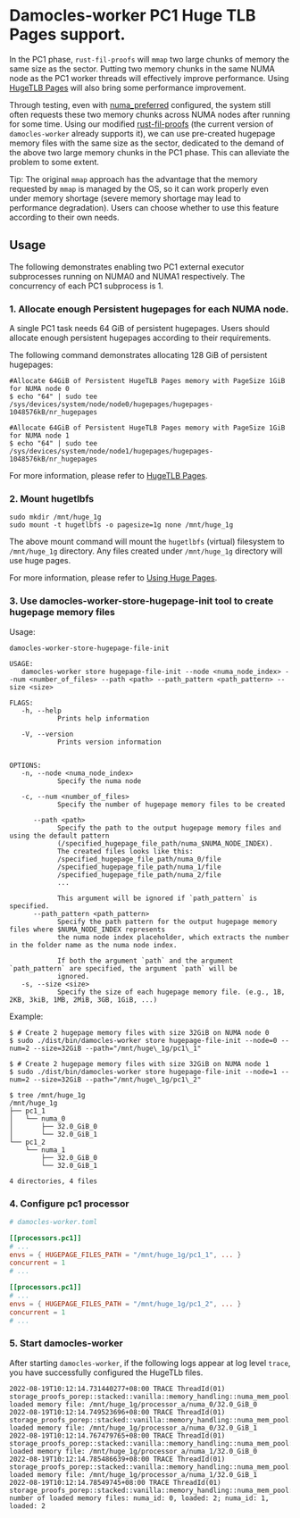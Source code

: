 # Damocles-worker PC1 Huge TLB Pages support.

In the PC1 phase, `rust-fil-proofs` will `mmap` two large chunks of memory the same size as the sector. Putting two memory chunks in the same NUMA node as the PC1 worker threads will effectively improve performance. Using [HugeTLB Pages](https://www.kernel.org/doc/html/v5.16/admin-guide/mm/hugetlbpage.html) will also bring some performance improvement.


Through testing, even with [numa_preferred](./03.damocles-worker%E7%9A%84%E9%85%8D%E7%BD%AE%E8%A7%A3%E6%9E%90.md#processorsstage_name) configured, the system still often requests these two memory chunks across NUMA nodes after running for some time. Using our modified [rust-fil-proofs](https://github.com/ipfs-force-community/rust-fil-proofs/tree/force/master_v12.0.0) (the current version of `damocles-worker` already supports it), we can use pre-created hugepage memory files with the same size as the sector, dedicated to the demand of the above two large memory chunks in the PC1 phase. This can alleviate the problem to some extent.

Tip: The original `mmap` approach has the advantage that the memory requested by `mmap` is managed by the OS, so it can work properly even under memory shortage (severe memory shortage may lead to performance degradation). Users can choose whether to use this feature according to their own needs.

## Usage

The following demonstrates enabling two PC1 external executor subprocesses running on NUMA0 and NUMA1 respectively. The concurrency of each PC1 subprocess is 1.

### 1. Allocate enough Persistent hugepages for each NUMA node.

A single PC1 task needs 64 GiB of persistent hugepages. Users should allocate enough persistent hugepages according to their requirements.

The following command demonstrates allocating 128 GiB of persistent hugepages:

```shell
#Allocate 64GiB of Persistent HugeTLB Pages memory with PageSize 1GiB for NUMA node 0
$ echo "64" | sudo tee /sys/devices/system/node/node0/hugepages/hugepages-1048576kB/nr_hugepages

#Allocate 64GiB of Persistent HugeTLB Pages memory with PageSize 1GiB for NUMA node 1
$ echo "64" | sudo tee /sys/devices/system/node/node1/hugepages/hugepages-1048576kB/nr_hugepages
```

For more information, please refer to [HugeTLB Pages](https://www.kernel.org/doc/html/v5.16/admin-guide/mm/hugetlbpage.html).

### 2. Mount hugetlbfs

```shell
sudo mkdir /mnt/huge_1g
sudo mount -t hugetlbfs -o pagesize=1g none /mnt/huge_1g
```
The above mount command will mount the `hugetlbfs` (virtual) filesystem to `/mnt/huge_1g` directory. Any files created under `/mnt/huge_1g` directory will use huge pages.

For more information, please refer to [Using Huge Pages](https://www.kernel.org/doc/html/v5.16/admin-guide/mm/hugetlbpage.html#using-huge-pages).

### 3. Use damocles-worker-store-hugepage-init tool to create hugepage memory files

Usage:
```
damocles-worker-store-hugepage-file-init 

USAGE:
   damocles-worker store hugepage-file-init --node <numa_node_index> --num <number_of_files> --path <path> --path_pattern <path_pattern> --size <size>

FLAGS:
   -h, --help       
            Prints help information

   -V, --version    
            Prints version information


OPTIONS:
   -n, --node <numa_node_index>         
            Specify the numa node

   -c, --num <number_of_files>          
            Specify the number of hugepage memory files to be created

      --path <path>                    
            Specify the path to the output hugepage memory files and using the default pattern
            (/specified_hugepage_file_path/numa_$NUMA_NODE_INDEX).
            The created files looks like this:
            /specified_hugepage_file_path/numa_0/file
            /specified_hugepage_file_path/numa_1/file
            /specified_hugepage_file_path/numa_2/file
            ...
            
            This argument will be ignored if `path_pattern` is specified.
      --path_pattern <path_pattern>    
            Specify the path pattern for the output hugepage memory files where $NUMA_NODE_INDEX represents 
            the numa node index placeholder, which extracts the number in the folder name as the numa node index.
            
            If both the argument `path` and the argument `path_pattern` are specified, the argument `path` will be
            ignored.
   -s, --size <size>                    
            Specify the size of each hugepage memory file. (e.g., 1B, 2KB, 3kiB, 1MB, 2MiB, 3GB, 1GiB, ...)

```

Example:
```shell
$ # Create 2 hugepage memory files with size 32GiB on NUMA node 0
$ sudo ./dist/bin/damocles-worker store hugepage-file-init --node=0 --num=2 --size=32GiB --path="/mnt/huge\_1g/pc1\_1"

$ # Create 2 hugepage memory files with size 32GiB on NUMA node 1
$ sudo ./dist/bin/damocles-worker store hugepage-file-init --node=1 --num=2 --size=32GiB --path="/mnt/huge\_1g/pc1\_2"

$ tree /mnt/huge_1g
/mnt/huge_1g
├── pc1_1
│   └── numa_0
│       ├── 32.0_GiB_0
│       └── 32.0_GiB_1
└── pc1_2
    └── numa_1
        ├── 32.0_GiB_0
        └── 32.0_GiB_1

4 directories, 4 files
```

### 4. Configure pc1 processor
```toml
# damocles-worker.toml

[[processors.pc1]]
# ...
envs = { HUGEPAGE_FILES_PATH = "/mnt/huge_1g/pc1_1", ... }
concurrent = 1
# ...

[[processors.pc1]]
# ...
envs = { HUGEPAGE_FILES_PATH = "/mnt/huge_1g/pc1_2", ... }
concurrent = 1
# ...

```

### 5. Start damocles-worker

After starting `damocles-worker`, if the following logs appear at log level `trace`, you have successfully configured the HugeTLb files.

```
2022-08-19T10:12:14.731440277+08:00 TRACE ThreadId(01) storage_proofs_porep::stacked::vanilla::memory_handling::numa_mem_pool: loaded memory file: /mnt/huge_1g/processor_a/numa_0/32.0_GiB_0
2022-08-19T10:12:14.749523696+08:00 TRACE ThreadId(01) storage_proofs_porep::stacked::vanilla::memory_handling::numa_mem_pool: loaded memory file: /mnt/huge_1g/processor_a/numa_0/32.0_GiB_1
2022-08-19T10:12:14.767479765+08:00 TRACE ThreadId(01) storage_proofs_porep::stacked::vanilla::memory_handling::numa_mem_pool: loaded memory file: /mnt/huge_1g/processor_a/numa_1/32.0_GiB_0
2022-08-19T10:12:14.785486639+08:00 TRACE ThreadId(01) storage_proofs_porep::stacked::vanilla::memory_handling::numa_mem_pool: loaded memory file: /mnt/huge_1g/processor_a/numa_1/32.0_GiB_1
2022-08-19T10:12:14.78549745+08:00 TRACE ThreadId(01) storage_proofs_porep::stacked::vanilla::memory_handling::numa_mem_pool: number of loaded memory files: numa_id: 0, loaded: 2; numa_id: 1, loaded: 2
```
